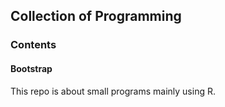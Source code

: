## Collection of Programming 
### Contents

#### Bootstrap

This repo is about small programs mainly using R.
